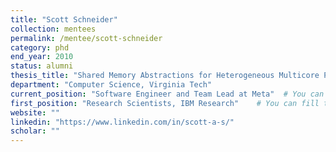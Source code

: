 ```yaml
---
title: "Scott Schneider"
collection: mentees
permalink: /mentee/scott-schneider
category: phd
end_year: 2010
status: alumni
thesis_title: "Shared Memory Abstractions for Heterogeneous Multicore Processors"
department: "Computer Science, Virginia Tech"
current_position: "Software Engineer and Team Lead at Meta"  # You can fill this from LinkedIn
first_position: "Research Scientists, IBM Research"    # You can fill this from LinkedIn
website: ""
linkedin: "https://www.linkedin.com/in/scott-a-s/"
scholar: ""
---
```

